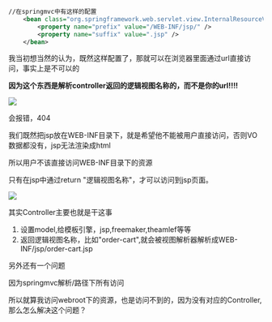 

```xml
//在springmvc中有这样的配置
	<bean class="org.springframework.web.servlet.view.InternalResourceViewResolver">
		<property name="prefix" value="/WEB-INF/jsp/" />
		<property name="suffix" value=".jsp" />
	</bean>

```



我当初想当然的认为，既然这样配置了，那就可以在浏览器里面通过url直接访问，事实上是不可以的

**因为这个东西是解析controller返回的逻辑视图名称的，而不是你的url!!!!**

![](../../images/搜狗截图20190226000233.png)

会报错，404

我们既然把jsp放在WEB-INF目录下，就是希望他不能被用户直接访问，否则VO数据都没有，jsp无法渲染成html

所以用户不该直接访问WEB-INF目录下的资源

只有在jsp中通过return "逻辑视图名称"，才可以访问到jsp页面。

![](../../images/搜狗截图20190226000652.png)

其实Controller主要也就是干这事

1. 设置model,给模板引擎，jsp,freemaker,theamlef等等
2. 返回逻辑视图名称，比如"order-cart",就会被视图解析器解析成WEB-INF/jsp/order-cart.jsp





另外还有一个问题

因为springmvc解析/路径下所有访问

所以就算我访问webroot下的资源，也是访问不到的，因为没有对应的Controller,那么怎么解决这个问题？



